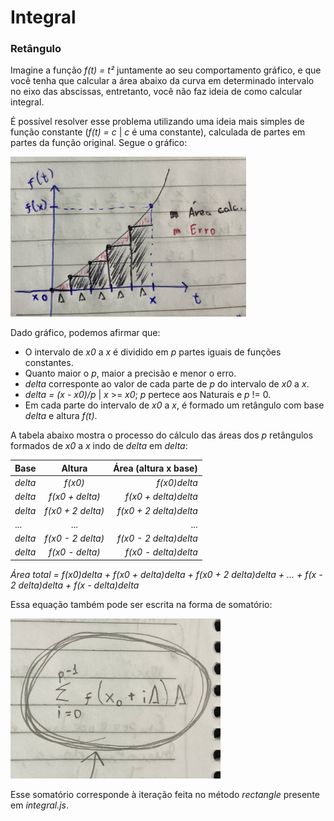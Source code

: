 # Integral
### Retângulo
Imagine a função _f(t) = t²_ juntamente ao seu comportamento gráfico, e que você tenha que calcular a área abaixo da curva em determinado intervalo no eixo das abscissas, entretanto, você não faz ideia de como calcular integral. 

É possível resolver esse problema utilizando uma ideia mais simples de função constante (_f(t) = c_ | _c_ é uma constante), calculada de partes em partes da função original. Segue o gráfico:

<img src="assets/grafico.jpeg" alt="grafico" height="256px">

Dado gráfico, podemos afirmar que:
* O intervalo de _x0_ a _x_ é dividido em _p_ partes iguais de funções constantes.
* Quanto maior o _p_, maior a precisão e menor o erro.
* _delta_ corresponte ao valor de cada parte de _p_ do intervalo de _x0_ a _x_.
* _delta = (x - x0)/p_ | _x_ >= _x0_; _p_ pertece aos Naturais e _p_ != 0.
* Em cada parte do intervalo de _x0_ a _x_, é formado um retângulo com base _delta_ e altura _f(t)_.

A tabela abaixo mostra o processo do cálculo das áreas dos _p_ retângulos formados de _x0_ a _x_ indo de _delta_ em _delta_:

| Base | Altura | Área (altura x base) |
|:-|:-:|-:|
| _delta_ | _f(x0)_ | _f(x0)delta_ |
| _delta_ | _f(x0 + delta)_ | _f(x0 + delta)delta_ |
| _delta_ | _f(x0 + 2 delta)_ | _f(x0 + 2 delta)delta_ |
|...|...|...|
| _delta_ | _f(x0 - 2 delta)_ | _f(x0 - 2 delta)delta_ |
| _delta_ | _f(x0 - delta)_ | _f(x0 - delta)delta_ |

_Área total = f(x0)delta + f(x0 + delta)delta + f(x0 + 2 delta)delta + ... + f(x - 2 delta)delta + f(x - delta)delta_

Essa equação também pode ser escrita na forma de somatório:

<img src="assets/somatorio.jpeg" alt="somatorio" height="256px">

Esse somatório corresponde à iteração feita no método _rectangle_ presente em _integral.js_.
